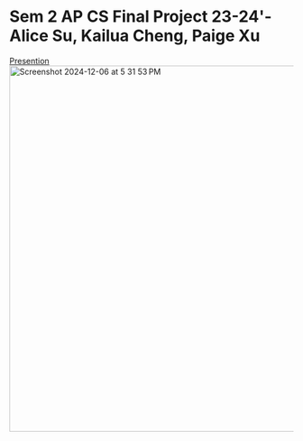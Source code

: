 # Sem 2 AP CS Final Project 23-24'- Alice Su, Kailua Cheng, Paige Xu

[Presention](https://docs.google.com/presentation/d/1eSGwyzvZqxE75hZKLqILc-Q1lM9ELWrSkqkcYbIfn78/edit?usp=sharing)
<br/>
<img width="648" alt="Screenshot 2024-12-06 at 5 31 53 PM" src="https://github.com/user-attachments/assets/c76c1981-1720-4ee4-8905-128aa9f26bc5">
